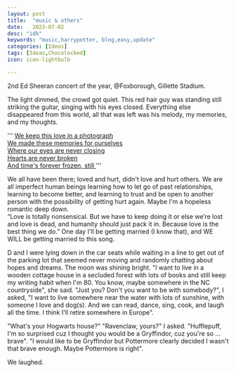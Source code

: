 ```yaml
---
layout: post
title:  "music & others"
date:   2023-07-02
desc: "idk"
keywords: "music,harrypotter, blog,easy,update"
categories: [Ideas]
tags: [Ideas,Chocolocked]
icon: icon-lightbulb

---
```


2nd Ed Sheeran concert of the year, @Foxborough, Gillette Stadium.

The light dimmed, the crowd got quiet. This red hair guy was standing still striking the guitar, singing with his eyes closed. 
Everything else disappeared from this world, all that was left was his melody, my memories, and my thoughts. 

'''
<a href="https://open.spotify.com/track/1HNkqx9Ahdgi1Ixy2xkKkL"> 
We keep this love in a photograph
<br>We made these memories for ourselves
<br>Where our eyes are never closing
<br>Hearts are never broken
<br>And time's forever frozen, still
</a>
'''

We all have been there; loved and hurt, didn't love and hurt others. We are all imperfect human beings learning how to let go of past relationships,
learning to become better, and learning to trust and be open to another person with the possibility of getting hurt again. Maybe I'm a hopeless romantic deep down.  
“Love is totally nonsensical. But we have to keep doing it or else we’re lost and love is dead, and humanity should just pack it in. 
Because love is the best thing we do.”
One day I'll be getting married (I know that), and WE WILL be getting married to this song. 




D and I were lying down in the car seats while waiting in a line to get out of the parking lot that seemed never moving and randomly chatting about
hopes and dreams. The moon was shining bright.
"I want to live in a wooden cottage house in a secluded forest with lots of books and still keep my writing habit when I'm 80. You know, maybe somewhere
in the NC countryside", she said. 
"Just you? Don't you want to be with somebody?", I asked, "I want to live somewhere near the water with lots of sunshine, with someone I love
and dog(s). And we can read, dance, sing, cook, and laugh all the time. I think I'll retire somewhere in Europe".

"What's your Hogwarts house?"
"Ravenclaw, yours?" I asked.
"Hufflepuff, I'm so surprised cuz I thought you would be a Gryffindor, cuz you're so ... brave". 
"I would like to be Gryffindor but Pottermore clearly decided I wasn't that brave enough. Maybe Pottermore is right".

We laughed. 






